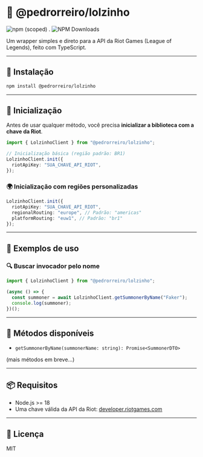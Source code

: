 # 🤙 @pedrorreiro/lolzinho

![npm (scoped)](https://img.shields.io/npm/v/@pedrorreiro/lolzinho)
.
![NPM Downloads](https://img.shields.io/npm/dm/%40pedrorreiro%2Flolzinho)

Um wrapper simples e direto para a API da Riot Games (League of Legends), feito com TypeScript.

---

## 🚀 Instalação

```bash
npm install @pedrorreiro/lolzinho
```

---

## 💠 Inicialização

Antes de usar qualquer método, você precisa **inicializar a biblioteca com a chave da Riot**.

```ts
import { LolzinhoClient } from "@pedrorreiro/lolzinho";

// Inicialização básica (região padrão: BR1)
LolzinhoClient.init({
  riotApiKey: "SUA_CHAVE_API_RIOT",
});
```

### 🌍 Inicialização com regiões personalizadas

```ts
LolzinhoClient.init({
  riotApiKey: "SUA_CHAVE_API_RIOT",
  regionalRouting: "europe", // Padrão: "americas"
  platformRouting: "euw1", // Padrão: "br1"
});
```

---

## 📘 Exemplos de uso

### 🔍 Buscar invocador pelo nome

```ts
import { LolzinhoClient } from "@pedrorreiro/lolzinho";

(async () => {
  const summoner = await LolzinhoClient.getSummonerByName("Faker");
  console.log(summoner);
})();
```

---

## 🧹 Métodos disponíveis

- `getSummonerByName(summonerName: string): Promise<SummonerDTO>`

(mais métodos em breve...)

---

## 📦 Requisitos

- Node.js >= 18
- Uma chave válida da API da Riot: [developer.riotgames.com](https://developer.riotgames.com)

---

## 📄 Licença

MIT
